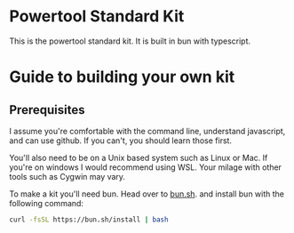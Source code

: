 # Powertool Standard Kit
This is the powertool standard kit. It is built in bun with typescript.

# Guide to building your own kit
## Prerequisites
I assume you're comfortable with the command line, understand javascript, and can use github. If you can't, you should learn those first.

You'll also need to be on a Unix based system such as Linux or Mac. If you're on windows I would recommend using WSL. Your milage with other tools such as Cygwin may vary.

To make a kit you'll need bun. Head over to [bun.sh](https://bun.sh). and install bun with the following command:
```bash
curl -fsSL https://bun.sh/install | bash
```